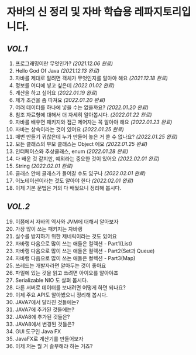 # 자바의 신 정리 및 자바 학습용 레파지토리입니다.

## _VOL.1_

1. 프로그래밍이란 무엇인가? *(2021.12.06 완료)*
2. Hello God Of Java *(2021.12.13 완료)*
3. 자바를 제대로 알려면 객체가 무엇인지를 알아야 해요 *(2021.12.18 완료)*
4. 정보를 어디에 넣고 싶은데 *(2022.01.02 완료)*
5. 계산을 하고 싶어요 *(2022.01.19 완료)*
6. 제가 조건을 좀 따져요 *(2022.01.20 완료)*
7. 여러 데이터를 하나에 넣을 수는 없을까요? *(2022.01.20 완료)*
8. 침조 자료형에 대해서 더 자세히 알아봅시다. *(2022.01.22 완료)*
9. 자바를 배우면 패키지와 접근 제어자는 꼭 알아야 해요 *(2022.01.23 완료)*
10. 자바는 상속이라는 것이 있어요 *(2022.01.25 완료)*
11. 매번 만들기 귀찮은데 누가 만들어 놓은 거 쓸 수 없나요? *(2022.01.25 완료)*
12. 모든 클래스의 부모 클래스는 Object 에요 *(2022.01.25 완료)*
13. 인터페이스와 추상클래스, enum *(2022.01.28 완료)*
14. 다 배운 것 같지만, 예외라는 중요한 것이 있어요 *(2022.02.01 완료)*
15. String *(2022.02.01 완료)*
16. 클래스 안에 클래스가 들어갈 수도 있구나 *(2022.02.01 완료)*
17. 어노테이션이라는 것도 알아야 한다 *(2022.02.01 완료)*
18. 이제 기본 문법은 거의 다 배웠으니 정리해 봅시다.

## _VOL.2_
19. 이쯤에서 자바의 역사와 JVM에 대해서 알아보자
20. 가장 많이 쓰는 패키지는 자바랭
21. 실수를 방지하기 위한 제네릭이라는 것도 있어요
22. 자바랭 다음으로 많이 쓰는 애들은 컬렉션 - Part1(List)
23. 자바랭 다음으로 많이 쓰는 애들은 컬렉션 - Part2(Set과 Queue)
24. 자바랭 다음으로 많이 쓰는 애들은 컬렉션 - Part3(Map)
25. 쓰레드는 개발자라면 알아두는 것이 좋아요
26. 파일에 있는 것을 읽고 쓰려면 아이오를 알아야죠
27. Serializable NIO 도 살펴 봅시다.
28. 다른 서버로 데이터를 보내려면 어떻게 하면 되나요?
29. 이제 주요 API도 알아봤으니 정리해 봅시다.
30. JAVA7에서 달라진 것들에는?
31. JAVA7에 추가된 것들에는?
32. JAVA8에 추가된 것들은?
33. JAVA8에서 변경된 것들은?
34. GUI 도구인 Java FX
35. JavaFX로 계산기를 만들어보자
36. 이제 저는 뭘 거 솔부해랴 하는 거죠?
